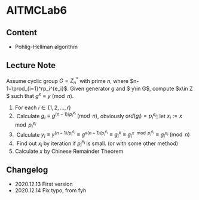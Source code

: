 # AITMCLab6

## Content

* Pohlig-Hellman algorithm

## Lecture Note

Assume cyclic group $G=Z^*_n$ with prime $n$, where $n-1=\prod_{i=1}^rp_i^{e_i}$. Given generator $g$ and $ y\in G$, compute $x\in Z $ such that $g^x\equiv y\pmod n$.

1. For each $i \in \{1,2,...,r\}$
2. ​    Calculate $g_i\equiv g^{(n-1)/p_i^{e_i}}\pmod n$, obviously $ord(g_i)=p_i^{e_i}$; let $x_i:=x\mod p_i^{e_i}$
3. ​    Calculate $y_i\equiv y^{(n-1)/p_i^{e_i}}\equiv g^{x(n-1)/p_i^{e_i}}\equiv g_i^{x}\equiv g_i^{x\mod p_i^{e_i}}\equiv g_i^{x_i}\pmod n$
4. ​    Find out $x_i$ by iteration if $p_i^{e_i}$ is small. (or with some other method)
5. Calculate $x$ by Chinese Remainder Theorem

## Changelog

* 2020.12.13 First version
* 2020.12.14 Fix typo, from fyh

